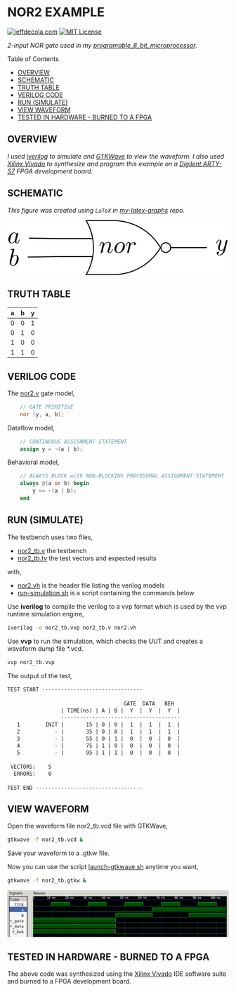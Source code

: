 # NOR2 EXAMPLE

[![jeffdecola.com](https://img.shields.io/badge/website-jeffdecola.com-blue)](https://jeffdecola.com)
[![MIT License](https://img.shields.io/:license-mit-blue.svg)](https://jeffdecola.mit-license.org)

_2-input NOR gate used in my
[programable_8_bit_microprocessor](https://github.com/JeffDeCola/my-verilog-examples/tree/master/systems/microprocessors/programable_8_bit_microprocessor)._

Table of Contents

* [OVERVIEW](https://github.com/JeffDeCola/my-verilog-examples/tree/master/basic-code/combinational-logic/nor2#overview)
* [SCHEMATIC](https://github.com/JeffDeCola/my-verilog-examples/tree/master/basic-code/combinational-logic/nor2#schematic)
* [TRUTH TABLE](https://github.com/JeffDeCola/my-verilog-examples/tree/master/basic-code/combinational-logic/nor2#truth-table)
* [VERILOG CODE](https://github.com/JeffDeCola/my-verilog-examples/tree/master/basic-code/combinational-logic/nor2#verilog-code)
* [RUN (SIMULATE)](https://github.com/JeffDeCola/my-verilog-examples/tree/master/basic-code/combinational-logic/nor2#run-simulate)
* [VIEW WAVEFORM](https://github.com/JeffDeCola/my-verilog-examples/tree/master/basic-code/combinational-logic/nor2#view-waveform)
* [TESTED IN HARDWARE - BURNED TO A FPGA](https://github.com/JeffDeCola/my-verilog-examples/tree/master/basic-code/combinational-logic/nor2#tested-in-hardware---burned-to-a-fpga)

## OVERVIEW

_I used
[iverilog](https://github.com/JeffDeCola/my-cheat-sheets/tree/master/hardware/tools/simulation/iverilog-cheat-sheet)
to simulate and
[GTKWave](https://github.com/JeffDeCola/my-cheat-sheets/tree/master/hardware/tools/simulation/gtkwave-cheat-sheet)
to view the waveform. I also used
[Xilinx Vivado](https://github.com/JeffDeCola/my-cheat-sheets/tree/master/hardware/tools/synthesis/xilinx-vivado-cheat-sheet)
to synthesize and program this example on a
[Digilent ARTY-S7](https://github.com/JeffDeCola/my-cheat-sheets/tree/master/hardware/development/fpga-development-boards/digilent-arty-s7-cheat-sheet)
FPGA development board._

## SCHEMATIC

_This figure was created using `LaTeX` in
[my-latex-graphs](https://github.com/JeffDeCola/my-latex-graphs/tree/master/mathematics/applied/electrical-engineering/combinational-logic/nor)
repo._

<p align="center">
    <img src="svgs/nor.svg"
    align="middle"
</p>

## TRUTH TABLE

| a     | b     | y     |
|:-----:|:-----:|:-----:|
| 0     | 0     | 1     |
| 0     | 1     | 0     |
| 1     | 0     | 0     |
| 1     | 1     | 0     |

## VERILOG CODE

The
[nor2.v](https://github.com/JeffDeCola/my-verilog-examples/blob/master/basic-code/combinational-logic/nor2/nor2.v)
gate model,

```verilog
    // GATE PRIMITIVE
    nor (y, a, b);
```

Dataflow model,

```verilog
    // CONTINUOUS ASSIGNMENT STATEMENT
    assign y = ~(a | b);
```

Behavioral model,

```verilog
    // ALWAYS BLOCK with NON-BLOCKING PROCEDURAL ASSIGNMENT STATEMENT
    always @(a or b) begin
        y <= ~(a | b);
    end
```

## RUN (SIMULATE)

The testbench uses two files,

* [nor2_tb.v](https://github.com/JeffDeCola/my-verilog-examples/blob/master/basic-code/combinational-logic/nor2/nor2_tb.v)
  the testbench
* [nor2_tb.tv](https://github.com/JeffDeCola/my-verilog-examples/blob/master/basic-code/combinational-logic/nor2/nor2_tb.tv)
  the test vectors and expected results

with,

* [nor2.vh](https://github.com/JeffDeCola/my-verilog-examples/blob/master/basic-code/combinational-logic/nor2/nor2.vh)
  is the header file listing the verilog models
* [run-simulation.sh](https://github.com/JeffDeCola/my-verilog-examples/blob/master/basic-code/combinational-logic/nor2/run-simulation.sh)
  is a script containing the commands below

Use **iverilog** to compile the verilog to a vvp format
which is used by the vvp runtime simulation engine,

```bash
iverilog -o nor2_tb.vvp nor2_tb.v nor2.vh
```

Use **vvp** to run the simulation, which checks the UUT
and creates a waveform dump file *.vcd.

```bash
vvp nor2_tb.vvp
```

The output of the test,

```text
TEST START --------------------------------

                                     GATE  DATA   BEH
                 | TIME(ns) | A | B |  Y  |  Y  |  Y  |
                 --------------------------------------
   1        INIT |       15 | 0 | 0 |  1  |  1  |  1  |
   2           - |       35 | 0 | 0 |  1  |  1  |  1  |
   3           - |       55 | 0 | 1 |  0  |  0  |  0  |
   4           - |       75 | 1 | 0 |  0  |  0  |  0  |
   5           - |       95 | 1 | 1 |  0  |  0  |  0  |

 VECTORS:    5
  ERRORS:    0

TEST END ----------------------------------
```

## VIEW WAVEFORM

Open the waveform file nor2_tb.vcd file with GTKWave,

```bash
gtkwave -f nor2_tb.vcd &
```

Save your waveform to a .gtkw file.

Now you can use the script
[launch-gtkwave.sh](https://github.com/JeffDeCola/my-verilog-examples/blob/master/launch-GTKWave-script/launch-gtkwave.sh)
anytime you want,

```bash
gtkwave -f nor2_tb.gtkw &
```

![nor2-waveform.jpg](../../../docs/pics/basic-code/nor2-waveform.jpg)

## TESTED IN HARDWARE - BURNED TO A FPGA

The above code was synthesized using the
[Xilinx Vivado](https://github.com/JeffDeCola/my-cheat-sheets/tree/master/hardware/tools/synthesis/xilinx-vivado-cheat-sheet)
IDE software suite and burned to a FPGA development board.
